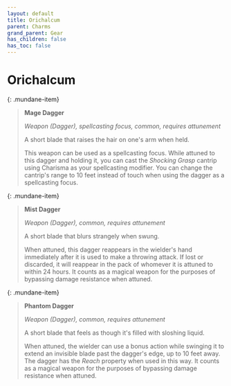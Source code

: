 ```yaml
---
layout: default
title: Orichalcum
parent: Charms
grand_parent: Gear
has_children: false
has_toc: false
---
```


# Orichalcum

{: .mundane-item}
> **Mage Dagger**
> 
> *Weapon (Dagger), spellcasting focus, common, requires attunement*
>
> A short blade that raises the hair on one's arm when held.
> 
> This weapon can be used as a spellcasting focus. While attuned to this dagger and holding it, you can cast the *Shocking Grasp* cantrip using Charisma as your spellcasting modifier. You can change the cantrip's range to 10 feet instead of touch when using the dagger as a spellcasting focus.

{: .mundane-item}
> **Mist Dagger**
> 
> *Weapon (Dagger), common, requires attunement*
>
> A short blade that blurs strangely when swung.
> 
> When attuned, this dagger reappears in the wielder's hand immediately after it is used to make a throwing attack. If lost or discarded, it will reappear in the pack of whomever it is attuned to within 24 hours. It counts as a magical weapon for the purposes of bypassing damage resistance when attuned.

{: .mundane-item}
> **Phantom Dagger**
> 
> *Weapon (Dagger), common, requires attunement*
>
> A short blade that feels as though it's filled with sloshing liquid.
> 
> When attuned, the wielder can use a bonus action while swinging it to extend an invisible blade past the dagger's edge, up to 10 feet away. The dagger has the _Reach_ property when used in this way. It counts as a magical weapon for the purposes of bypassing damage resistance when attuned.

